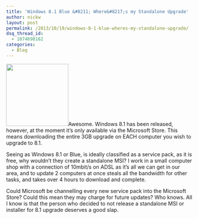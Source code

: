 ```yaml
---
title: 'Windows 8.1 Blue &#8211; Where&#8217;s my Standalone Upgrade'
author: nickw
layout: post
permalink: /2013/10/19/windows-8-1-blue-wheres-my-standalone-upgrade/
dsq_thread_id:
  - 1874698162
categories:
  - Blog
---
```

<img class="alignright" alt="" src="http://nickwhyte.com/wordpress/wp-content/uploads/2013/10/windows_store_by_brebenel_silviu-d59r59w.png" width="168" height="168" />Awesome. Windows 8.1 has been released, however, at the moment it&#8217;s only available via the Microsoft Store. This means downloading the entire 3GB upgrade on EACH computer you wish to upgrade to 8.1.

Seeing as Windows 8.1 or Blue, is ideally classified as a service pack, as it is free, why wouldn&#8217;t they create a standalone MSI? I work in a small computer shop with a connection of 10mbit/s on ADSL as it&#8217;s all we can get in our area, and to update 2 computers at once steals all the bandwidth for other tasks, and takes over 4 hours to download and complete.

Could Microsoft be channelling every new service pack into the Microsoft Store? Could this mean they may charge for future updates? Who knows. All I know is that the person who decided to not release a standalone MSI or installer for 8.1 upgrade deserves a good slap.